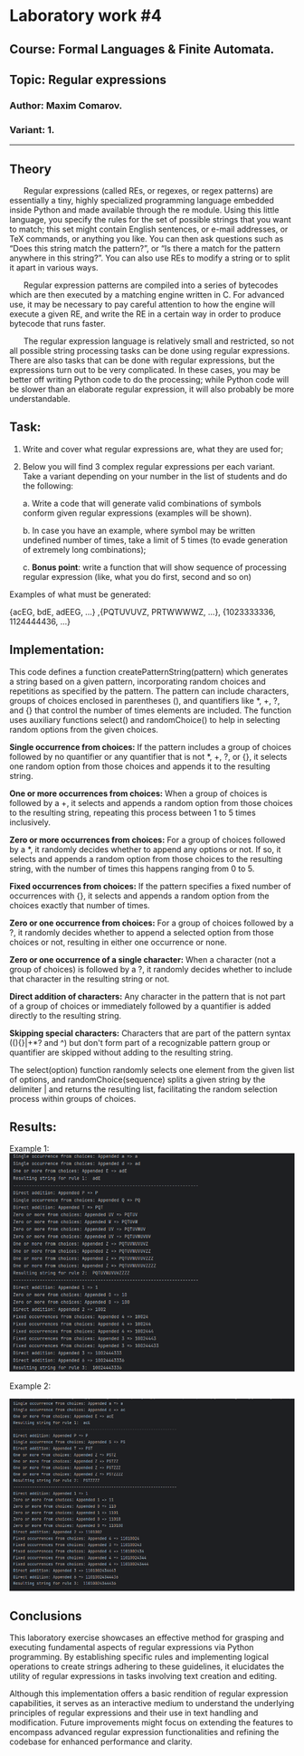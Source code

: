 # Laboratory work #4
## Course: Formal Languages & Finite Automata.
## Topic: Regular expressions
### Author: Maxim Comarov.
### Variant: 1.

----
## Theory

&ensp;&ensp;&ensp; Regular expressions (called REs, or regexes, or regex patterns) are essentially a tiny, highly specialized 
programming language embedded inside Python and made available through the re module. Using this little language, you specify 
the rules for the set of possible strings that you want to match; this set might contain English sentences, or e-mail addresses, 
or TeX commands, or anything you like. You can then ask questions such as “Does this string match the pattern?”, or “Is there a 
match for the pattern anywhere in this string?”. You can also use REs to modify a string or to split it apart in various ways.

&ensp;&ensp;&ensp; Regular expression patterns are compiled into a series of bytecodes which are then executed by a matching engine written in C. 
For advanced use, it may be necessary to pay careful attention to how the engine will execute a given RE, and write the RE in a 
certain way in order to produce bytecode that runs faster.

&ensp;&ensp;&ensp; The regular expression language is relatively small and restricted, so not all possible string processing tasks can be done 
using regular expressions. There are also tasks that can be done with regular expressions, but the expressions turn out to 
be very complicated. In these cases, you may be better off writing Python code to do the processing; while Python code will 
be slower than an elaborate regular expression, it will also probably be more understandable.



## Task:


1. Write and cover what regular expressions are, what they are used for;

2. Below you will find 3 complex regular expressions per each variant. Take a variant depending on your number in the list of students and do the following:

    a. Write a code that will generate valid combinations of symbols conform given regular expressions (examples will be shown).

    b. In case you have an example, where symbol may be written undefined number of times, take a limit of 5 times (to evade generation of extremely long combinations);

    c. **Bonus point**: write a function that will show sequence of processing regular expression (like, what you do first, second and so on)



Examples of what must be generated:

{acEG, bdE, adEEG, ...} ,{PQTUVUVZ, PRTWWWWZ, ...}, {1023333336, 1124444436, ...}


## Implementation:
This code defines a function createPatternString(pattern) which generates a string based on a given pattern, incorporating random choices and repetitions as specified by the pattern. The pattern can include characters, groups of choices enclosed in parentheses (), and quantifiers like *, +, ?, and {} that control the number of times elements are included. The function uses auxiliary functions select() and randomChoice() to help in selecting random options from the given choices.

   **Single occurrence from choices:** If the pattern includes a group of choices followed by no quantifier or any quantifier that is not *, +, ?, or {}, it selects one random option from those choices and appends it to the resulting string.

   **One or more occurrences from choices:** When a group of choices is followed by a +, it selects and appends a random option from those choices to the resulting string, repeating this process between 1 to 5 times inclusively.

   **Zero or more occurrences from choices:** For a group of choices followed by a *, it randomly decides whether to append any options or not. If so, it selects and appends a random option from those choices to the resulting string, with the number of times this happens ranging from 0 to 5.

   **Fixed occurrences from choices:** If the pattern specifies a fixed number of occurrences with {}, it selects and appends a random option from the choices exactly that number of times.

   **Zero or one occurrence from choices:** For a group of choices followed by a ?, it randomly decides whether to append a selected option from those choices or not, resulting in either one occurrence or none.

   **Zero or one occurrence of a single character:** When a character (not a group of choices) is followed by a ?, it randomly decides whether to include that character in the resulting string or not.

   **Direct addition of characters:** Any character in the pattern that is not part of a group of choices or immediately followed by a quantifier is added directly to the resulting string.

   **Skipping special characters:** Characters that are part of the pattern syntax ((){}|+*? and ^) but don't form part of a recognizable pattern group or quantifier are skipped without adding to the resulting string.

The select(option) function randomly selects one element from the given list of options, and randomChoice(sequence) splits a given string by the delimiter | and returns the resulting list, facilitating the random selection process within groups of choices.

## Results:
Example 1:
![img.png](img.png)

Example 2:

![img_1.png](img_1.png)


## Conclusions

This laboratory exercise showcases an effective method for grasping and executing fundamental aspects of regular expressions via Python programming. By establishing specific rules and implementing logical operations to create strings adhering to these guidelines, it elucidates the utility of regular expressions in tasks involving text creation and editing.

Although this implementation offers a basic rendition of regular expression capabilities, it serves as an interactive medium to understand the underlying principles of regular expressions and their use in text handling and modification. Future improvements might focus on extending the features to encompass advanced regular expression functionalities and refining the codebase for enhanced performance and clarity.
